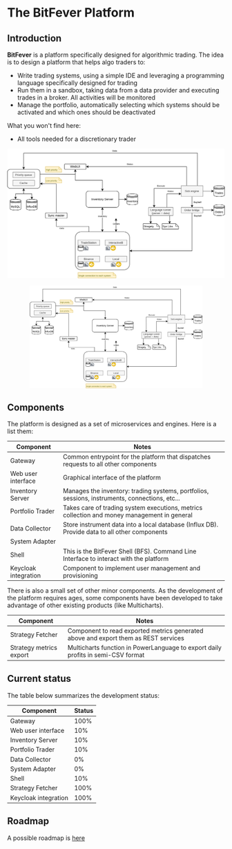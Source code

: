 # The BitFever Platform

## Introduction

**BitFever** is a platform specifically designed for algorithmic trading. The idea is to design a platform that helps
algo traders to:

- Write trading systems, using a simple IDE and leveraging a programming language specifically designed for trading
- Run them in a sandbox, taking data from a data provider and executing trades in a broker. All activities will be monitored
- Manage the portfolio, automatically selecting which systems should be activated and which ones should be deactivated

What you won't find here:
- All tools needed for a discretionary trader

![screenshot](diagrams/bit-fever.png)
<p align="center"><img width="400" src="diagrams/bit-fever.png"></p>

## Components

The platform is designed as a set of microservices and engines. Here is a list them:

| Component             | Notes                                                                                          |
|-----------------------|------------------------------------------------------------------------------------------------|
| Gateway               | Common entrypoint for the platform that dispatches requests to all other components            |
| Web user interface    | Graphical interface of the platform                                                            |
| Inventory Server      | Manages the inventory: trading systems, portfolios, sessions, instruments, connections, etc... |
| Portfolio Trader      | Takes care of trading system executions, metrics collection and money management in general    |
| Data Collector        | Store instrument data into a local database (Influx DB). Provide data to all other components  |
| System Adapter        |                                                                                                |
| Shell                 | This is the BitFever Shell (BFS). Command Line Interface to interact with the platform         |
| Keycloak integration  | Component to implement user management and provisioning                                        |


There is also a small set of other minor components. As the development of the platform requires ages, some components
have been developed to take advantage of other existing products (like Multicharts).


| Component               | Notes                                                                               |
|-------------------------|-------------------------------------------------------------------------------------|
| Strategy Fetcher        | Component to read exported metrics generated above and export them as REST services |
| Strategy metrics export | Multicharts function in PowerLanguage to export daily profits in semi-CSV format    |


## Current status

The table below summarizes the development status:

| Component             | Status |
|-----------------------|--------|
| Gateway               | 100%   |
| Web user interface    | 10%    |
| Inventory Server      | 10%    |
| Portfolio Trader      | 10%    |
| Data Collector        | 0%     |
| System Adapter        | 0%     |
| Shell                 | 10%    |
| Strategy Fetcher      | 100%   |
| Keycloak integration  | 100%   |


## Roadmap

A possible roadmap is [here](roadmap.md)